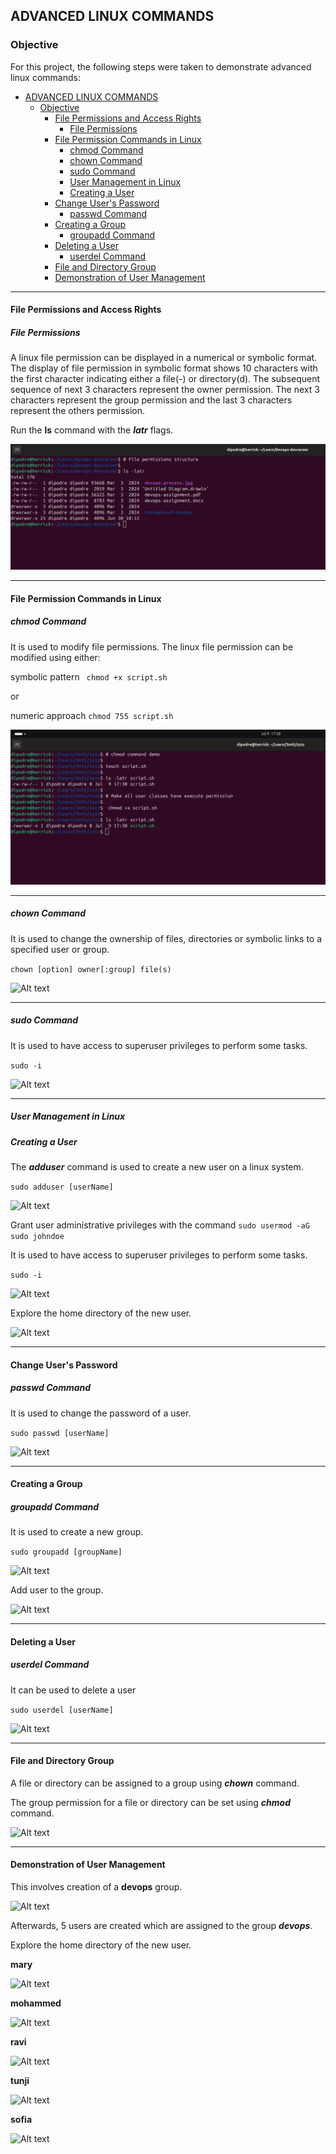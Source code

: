 
<!-- ABOUT THE PROJECT -->
## ADVANCED LINUX COMMANDS

### Objective

For this project, the following steps were taken to demonstrate advanced linux commands:

- [ADVANCED LINUX COMMANDS](#advanced-linux-commands)
  - [Objective](#objective)
    - [File Permissions and Access Rights](#file-permissions-and-access-rights)
      - [File Permissions](#file-permissions)
    - [File Permission Commands in Linux](#file-permission-commands-in-linux)
      - [chmod Command](#chmod-command)
      - [chown Command](#chown-command)
      - [sudo Command](#sudo-command)
      - [User Management in Linux](#user-management-in-linux)
      - [Creating a User](#creating-a-user)
    - [Change User's Password](#change-users-password)
      - [passwd Command](#passwd-command)
    - [Creating a Group](#creating-a-group)
      - [groupadd Command](#groupadd-command)
    - [Deleting a User](#deleting-a-user)
      - [userdel Command](#userdel-command)
    - [File and Directory Group](#file-and-directory-group)
    - [Demonstration of User Management](#demonstration-of-user-management)

----

#### File Permissions and Access Rights

##### File Permissions

A linux file permission can be displayed in a numerical or symbolic format.
The display of file permission in symbolic format shows 10 characters with the first character 
indicating either a file(-) or directory(d). The subsequent sequence of next 3 characters represent the owner permission.
The next 3 characters represent the group permission and the last 3 characters represent the others permission.

Run the **ls** command with the ***latr*** flags.

![Alt text](img/1-file-permission-parts.png)

----

#### File Permission Commands in Linux

##### chmod Command

It is used to modify file permissions.
The linux file permission can be modified using either:

symbolic pattern ``` chmod +x script.sh```

or

numeric approach ```chmod 755 script.sh```

![Alt text](img/2-chmod-command.png)

----

##### chown Command

It is used to change the ownership of files, directories or symbolic links to 
a specified user or group.

```chown [option] owner[:group] file(s)```

![Alt text](img/3-chown-command.png)

----


##### sudo Command

It is used to have access to superuser privileges to perform some tasks.

```sudo -i```

![Alt text](img/4-sudo-command.png)

----

##### User Management in Linux

##### Creating a User

The ***adduser*** command is used to create a new user on a linux system.

```sudo adduser [userName]```

![Alt text](img/5-create-user.png)

Grant user administrative privileges with the command
```sudo usermod -aG sudo johndoe```

It is used to have access to superuser privileges to perform some tasks.

```sudo -i```

![Alt text](img/6-add-admin-privileges.png)

Explore the home directory of the new user.

![Alt text](img/7-home-user.png)

----

#### Change User's Password

##### passwd Command

It is used to change the password of a user.

```sudo passwd [userName]```

![Alt text](img/8-passwd-command.png)

----


#### Creating a Group

##### groupadd Command

It is used to create a new group.

```sudo groupadd [groupName]```

![Alt text](img/9-create-group.png)

Add user to the group.

![Alt text](img/10-add-user-group.png)

----


#### Deleting a User

##### userdel Command

It can be used to delete a user

```sudo userdel [userName]```

![Alt text](img/11-delete-user.png)


----

#### File and Directory Group

A file or directory can be assigned to a group using ***chown*** command.

The group permission for a file or directory can be set using ***chmod*** command.

![Alt text](img/12-file-group-management.png)

----

#### Demonstration of User Management

This involves creation of a **devops** group.

![Alt text](img/13-create-group.png)

Afterwards, 5 users are created which are assigned to the group ***devops***.

Explore the home directory of the new user.

**mary**

![Alt text](img/14-mary.png)

**mohammed**

![Alt text](img/15-mohammed.png)

**ravi**

![Alt text](img/16-ravi.png)

**tunji**

![Alt text](img/17-tunji.png)

**sofia**

![Alt text](img/18-sofia.png)



